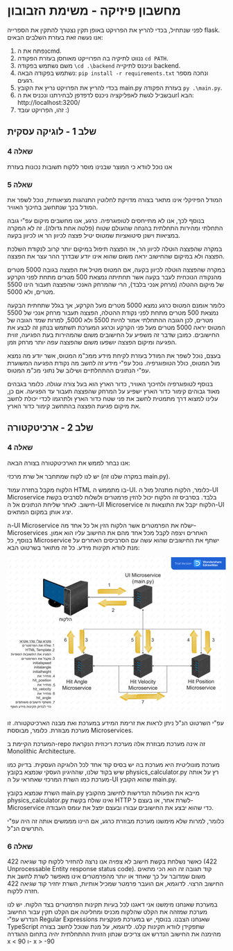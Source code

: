 # מחשבון פיזיקה - משימת הזבובון #

לפני שנתחיל, בכדי להריץ את הפרויקט באופן תקין נצטרך להתקין את הספרייה flask.
אנו נעשה זאת בעזרת השלבים הבאים:

1. נפתח את הcmd.
2. ננווט לתיקיה בה הפרוייקט מאוחסן בעזרת הפקודה ```cd PATH```.
3. משם נשתמש בפקודה ```\cd .\backend``` וניכנס לתיקייה backend.
4. נשתמש בפקודה הבאה: ```pip install -r requirements.txt``` ונחכה מספר רגעים.
5. בכדי להריץ את הפרויקט נריץ את הקובץ main.py בעזרת הפקודה ```py .\main.py```.
6. בשביל לגשת לאפליקציה ניכנס לדפדפן לבחירתנו ונכניס את הurl הבא: http://localhost:3200/
7. זהו, הפרויקט עובד :)

## שלב 1 - לוגיקה עסקית ##

### שאלה 4 ###

אנו נוכל לוודא כי המוצר שבנינו מוסר ללקוח תשובות נכונות בעזרת

### שאלה 5 ###

המודל הפיזיקלי אינו מתאר בצורה מדויקת לחלוטין התנהגות מציאותית, נוכל לשפר את המודל בכך שנתחשב בחיכוך האוויר.

בנוסף לכך, אנו לא מתייחסים לטופוגרפיה. כרגע, אנו מחשבים מיקום עפ"י גובה התחלתי ומהירות התחלתית בהנחה שהעולם שטוח (פלטה אחת גדולה). זה לא המקרה במציאות וישנן סיטואציות שמטוס יטיל פצצה לכיוון הר או לכיוון בקעה.

במקרה שהפצצה הוטלה לכיוון הר, אז הפצצה תיפול במיקום יותר קרוב לנקודת השלכת הפצצה ולא במיקום שהחישוב יראה משום שהוא אינו יודע שבדרך ההר עצר את הפצצה.

במקרה שהפצצה הוטלה לכיוון בקעה, אם המטוס מטיל את הפצצה בגובה 5000 מטרים מהנקודה הנוכחית לעבר בקעה אשר תחתיתה נמצאת 500 מטרים מתחת לפני הקרקע של מיקום ההטלה (מרחק אנכי בלבד), הרי שהמרחק האנכי שהפצצה תעבור הינו 5500 מטרים, ולא 5000.

כלומר אומנם המטוס כרגע נמצא 5000 מטרים מעל הקרקע, אך בגלל שתחתית הבקעה נמצאת 500 מטרים מתחת לפני נקודת ההטלה, הפצצה תעבור מרחק אנכי של 5500 מטרים, לכן הגובה ההתחלתי אמור להיות 5500 ולא 5000, למרות שמד הגובה של המטוס יראה 5000 מטרים מעל פני הקרקע וכרגע המערכת תשתמש בנתון זה לבצע את החישובים. כמובן שדבר זה משפיע על החישובים משום שהמהירות בעת הפגיעה, זווית הפגיעה ומיקום הפצצה יושפעו משום שהפצצה עפה יותר מרחק וזמן.

בעצם, נוכל לשפר את המודל בעזרת לקיחת מידע ממכ"מ המטוס, אשר יודע מה נמצא מול המטוס, כולל הטופוגרפיה. נוכל עפ"י מידע זה לחשב מה נקודת הפגיעה המשוערת עפ"י הנתונים ההתחלתיים ושילוב של נתוני מכ"מ המטוס.

בנוסף לטופוגרפיה ולחיכוך האוויר, כדור הארץ הוא בעל צורה עגולה. כלומר בגבהים מאוד גבוהים קימור כדור הארץ ישפיע על המרחק שהפצצה תעבור עד הפגיעה.
אם כן, עלינו למצוא דרך מתמטית לחשב את פני שטח כדור הארץ ולתרגמו לכדי יכולת לחשב את מיקום פגיעת הפצצה בהתחשב קימור כדור הארץ.

## שלב 2 - ארכיטקטורה ##

### שאלה 4 ###

אנו נבחר לממש את הארכיטקטורה בצורה הבאה:

יש לנו לקוח שמתחבר אל שרת מרכזי (במקרה שלנו זה main.py).

הלקוח מקבל בחזרה עמוד HTML בו מתממש ה-UI. כלומר, הלקוח מתנהל מול ה-UI Microservice בלבד. בסרביס זה הלקוח יכול להזין פרמטרים ולשלוח לסרביס בקשת חישוב. לאחר שליחת הנתונים אל ה-UI Microservice הלקוח יקבל את התוצאות וה-UI יציג אותן במקום המתאים.

ה-UI Microservice ישלח את הפרמטרים אשר הלקוח הזין אל כל אחד מה-Microservices האחרים ויצפה לקבל מכל אחד מהם את החישוב עליו הוא אמון. בנוסף, כל Microservice ישתף את החישובים שהוא עשה עם הסרביסים האחרים על מנת לוודא תקינות מידע. כל זה מתואר בשרטוט הבא:

![Microservices Data Flow](./readme-images/Microservices%20Data%20Flow.png)

עפ"י השרטוט הנ"ל ניתן לראות את זרימת המידע במערכת ואת מבנה הארכיטקטורה. זו מערכת מבוזרת. כלומר, מבוססת Microservices.

המערכת הקיימת ב-repo זה אינה מערכת מבוזרת אלה מערכת ריכוזית הנקראת Monolithic Architecture.

מערכת מונוליטית היא מערכת בה יש בסיס קוד אחד לכל הלוגיקה העסקית. בדיוק כמו שיש בקוד שלנו, שההיגיון העסקי שנמצא בקובץ physics_calculator.py רץ על אותה מערכת כמו השרת המרכזי שאחראי על ה-UI שהוא הקובץ main.py.

השרת שנמצא בקובץ main.py מייבא את הפעולות הנדרשות לחישוב מהקובץ physics_calculator.py ואינו שולח בקשת HTTP לשרת אחר, או בעצם ל-Microservice כדי שהוא יבצע את החישובים עבורו ובעצם יפצל את עומס העבודה.

כלומר, למרות שלא מימשנו מערכת מבוזרת כרגע, אם היינו מממשים אותה זה היה עפ"י התרשים הנ"ל.

### שאלה 6 ###

כאשר נשלחת בקשת חישוב לא צפויה אנו נרצה להחזיר ללקוח קוד שגיאה 422 (422 Unprocessable Entity response status code).
קוד תגובה זה הוא הכי מתאים משום שמדובר על כך שאחד או יותר מהפרמטרים אינו מאפשר לשרת לחשב את החישוב הרצוי. לדוגמא, אם הועבר פרמטר שמכיל אותיות, השרת יחזיר קוד שגיאה 422 חזרה ללקוח.

במערכת שאנחנו מימשנו אני דאגנו לכל בעיות תקינות הפרמטרים בצד הלקוח. יש לנו מערכת שמזהה את הקלט שהלקוח מכניס ומחליטה אם הקלט תקין עבור החישוב הנדרש עפ"י Regular Expressions שאנחנו הצבנו. בנוסף, יש במערכת פונקציות TypeScript שתפקידן לוודא תקינות קלט. לדוגמא, על מנת שנוכל לחשב בצורה מהימנה את החישוב הנדרש אנו צריכים שנתון הזווית ההתחלתית יהיה בתחום ההגדרה x < 90 ו- x > -90